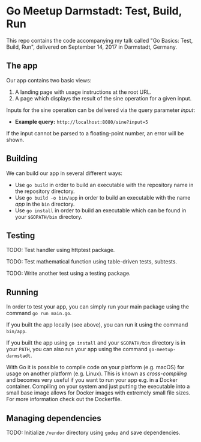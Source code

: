 # Go Meetup Darmstadt: Test, Build, Run

This repo contains the code accompanying my talk called "Go Basics: Test, Build,
Run", delivered on September 14, 2017 in Darmstadt, Germany.

## The app

Our app contains two basic views:
1. A landing page with usage instructions at the root URL.
2. A page which displays the result of the sine operation for a given input.

Inputs for the sine operation can be delivered via the query parameter *input*:
* **Example query:** `http://localhost:8080/sine?input=5`

If the input cannot be parsed to a floating-point number, an error will be
shown.

## Building

We can build our app in several different ways:
* Use `go build` in order to build an executable with the repository name in 
the repository directory.
* Use `go build -o bin/app` in order to build an executable with the name *app* in
the `bin` directory.
* Use `go install` in order to build an executable which can be found in your
`$GOPATH/bin` directory.

## Testing

TODO: Test handler using httptest package.

TODO: Test mathematical function using table-driven tests, subtests.

TODO: Write another test using a testing package.

## Running

In order to test your app, you can simply run your main package using the
command `go run main.go`.


If you built the app locally (see above), you can run it using the command 
`bin/app`.


If you built the app using `go install` and your `$GOPATH/bin` directory is in
your `PATH`, you can also run your app using the command `go-meetup-darmstadt`.


With Go it is possible to compile code on your platform (e.g. macOS) for usage
on another platform (e.g. Linux). This is known as *cross-compiling* and 
becomes very useful if you want to run your app e.g. in a Docker container.
Compiling on your system and just putting the executable into a small base
image allows for Docker images with extremely small file sizes. For more
information check out the Dockerfile.

## Managing dependencies

TODO: Initialize `/vendor` directory using `godep` and save dependencies.
